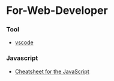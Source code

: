 # For-Web-Developer

### Tool
- [vscode](https://code.visualstudio.com)

### Javascript
- [Cheatsheet for the JavaScript ](https://github.com/mbeaudru/modern-js-cheatsheet)
